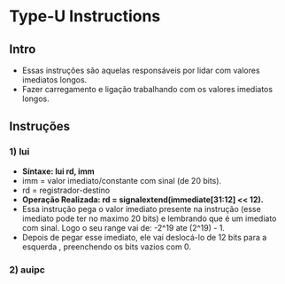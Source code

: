 # Type-U Instructions

## Intro
* Essas instruções são aquelas responsáveis por lidar com valores imediatos longos.
* Fazer carregamento e ligação trabalhando com os valores imediatos longos.

## Instruções
### 1) lui
* __Síntaxe: lui rd, imm__
* imm = valor imediato/constante com sinal (de 20 bits).
* rd = registrador-destino
* __Operação Realizada: rd = signalextend(immediate[31:12] << 12).__
* Essa instrução pega o valor imediato presente na instrução (esse imediato pode ter no maximo 20 bits) e lembrando que é um imediato com sinal. Logo o seu range vai de: -2^19 ate (2^19) - 1.
* Depois de pegar esse imediato, ele vai deslocá-lo de 12 bits para a esquerda , preenchendo os bits vazios com 0.


### 2) auipc
